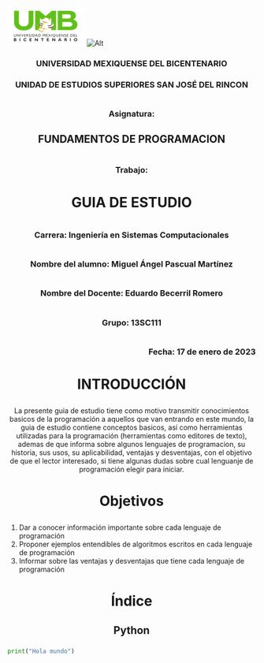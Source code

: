 
![Alt](./Imágenes/Logo_umb.PNG) 
![Alt](/Imágenes/Logo_edomex.PNG)

### <p align = center> UNIVERSIDAD MEXIQUENSE DEL BICENTENARIO 
### <p align = center> UNIDAD DE ESTUDIOS SUPERIORES SAN JOSÉ DEL RINCON  
#
### <p align = center> Asignatura: 
## <p align = center> FUNDAMENTOS DE PROGRAMACION
#
### <p align = center> Trabajo:
# <p align = center> GUIA DE ESTUDIO
#
### <p align = center> Carrera: Ingeniería en Sistemas Computacionales
#
### <p align = center> Nombre del alumno: Miguel Ángel Pascual Martínez
#
### <p align = center> Nombre del Docente: Eduardo Becerril Romero
#
### <p align = center> Grupo: 13SC111
#
### <p align = right> Fecha: 17 de enero de 2023

#
#
#
#


# <p align = center> INTRODUCCIÓN

<p align = center> La presente guia de estudio tiene como motivo transmitir conocimientos basicos de la programación a aquellos que van entrando en este mundo, la guia de estudio contiene conceptos basicos, así como herramientas utilizadas para la programación (herramientas como editores de texto), ademas de que informa sobre algunos lenguajes de programacion, su historia, sus usos, su aplicabilidad, ventajas y desventajas, con el objetivo de que el lector interesado, si tiene algunas dudas sobre cual lenguanje de programación elegir para iniciar.

# <p align = center> Objetivos

1. Dar a conocer información importante sobre cada lenguaje de programación
2. Proponer ejemplos entendibles de algoritmos escritos en cada lenguaje de programación
3. Informar sobre las ventajas y desventajas que tiene cada lenguaje de programación

# <p align = center> Índice

## <p align = center> Python

```python
print("Hola mundo")
```
